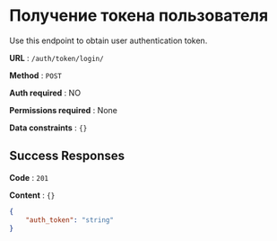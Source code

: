 # Получение токена пользователя

Use this endpoint to obtain user authentication token.

**URL** : `/auth/token/login/`

**Method** : `POST`

**Auth required** : NO

**Permissions required** : None

**Data constraints** : `{}`

## Success Responses

**Code** : `201`

**Content** : `{}`

```json
{
    "auth_token": "string"
}
```